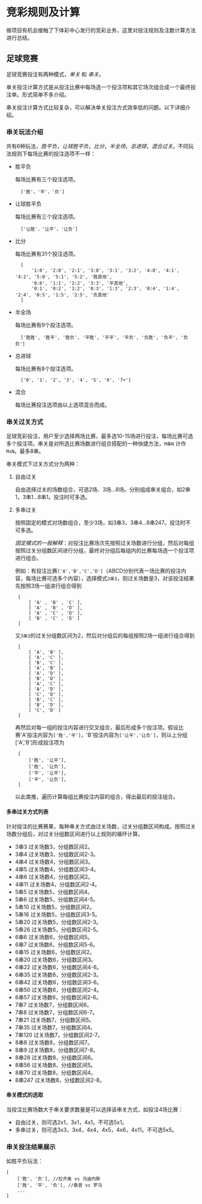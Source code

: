 # 竞彩规则及计算
做项目有机会接触了下体彩中心发行的竞彩业务，这里对投注规则及注数计算方法进行总结。
## 足球竞赛
足球竞赛投注有两种模式，*单关* 和 *串关*。

单关投注计算方式是从投注比赛中每场选一个投注项和其它场次组合成一个最终投注单。形式简单不多介绍。

串关投注计算方式比较复杂，可以解决单关投注方式效率低的问题。以下详细介绍。
### 串关玩法介绍
共有6种玩法，*胜平负*，*让球胜平负*，*比分*，*半全场*，*总进球*，*混合过关*。不同玩法规则下每场比赛的投注选项不一样：
+ 胜平负

    每场比赛有三个投注选项。

        ['胜'，'平'，'负']
+ 让球胜平负

    每场比赛有三个投注选项。

        ['让胜'，'让平'，'让负']
+ 比分

    每场比赛有31个投注选项。
    
        [
            '1:0', '2:0', '2:1', '3:0', '3:1', '3:2', '4:0', '4:1', '4:2', '5:0', '5:1', '5:2', '胜其他',
            '0:0', '1:1', '2:2', '3:3', '平其他',
            '0:1', '0:2', '1:2', '0:3', '1:3', '2:3', '0:4', '1:4', '2:4', '0:5', '1:5', '2:5', '负其他'
        ]
+ 半全场

    每场比赛有9个投注选项。

        ['胜胜', '胜平', '胜负', '平胜', '平平', '平负', '负胜', '负平', '负负']
+ 总进球

    每场比赛有8个投注选项。

        ['0', '1', '2', '3', '4', '5', '6', '7+']
+ 混合

    每场比赛投注选项由以上选项混合而成。

### 串关过关方式
足球竞彩投注，用户至少选择两场比赛，最多选10-15场进行投注，每场比赛可选多个投注项。串关是对所选比赛场数进行组合搭配的一种快捷方法，`M串N` 计作 `MxN`。最多8串。

串关模式下过关方式分为两种：
1. 自由过关

    自由选择过关的场数组合，可选2场、3场...8场。分别组成串关组合，如2串1，3串1...8串1。投注时可多选。
2. 多串过关

    按照固定的模式对场数组合，至少3场，如3串3，3串4...8串247。投注时不可多选。
    
    *固定模式的一般解释*：对投注比赛场次先按照过关场数进行分组，然后对每组按照过关分组数区间进行分组，最终对分组后每组内的比赛每场选一个投注项进行组合。
    
    例如：有投注比赛`['A','B','C','D']`（ABCD分别代表一场比赛的投注内容，每场比赛可选多个内容），选择模式`3串3`，则过关场数是3，对该投注结果先按照3场一组进行组合得到
        
        [ 
            [ 'A' , 'B' , 'C' ],
            [ 'A' , 'B' , 'D' ],
            [ 'A' , 'C' , 'D' ],
            [ 'B' , 'C' , 'D' ]
        ]
    又`3串3`的过关分组数区间为2，然后对分组后的每组按照2场一组进行组合得到

        [ 
            [ 'A', 'B' ],
            [ 'A', 'C' ],
            [ 'B', 'C' ],
            [ 'A', 'B' ],
            [ 'A', 'D' ],
            [ 'B', 'D' ],
            [ 'A', 'C' ],
            [ 'A', 'D' ],
            [ 'C', 'D' ],
            [ 'B', 'C' ],
            [ 'B', 'D' ],
            [ 'C', 'D' ] 
        ] 
    再然后对每一组的投注内容进行交叉组合，最后形成多个投注项。假设比赛'A'投注内容为`['胜','平']`，'B'投注内容为`['让平','让负']`，则以上分组['A','B']形成投注项为
    
        [
            ['胜', '让平'],
            ['胜', '让负'],
            ['平', '让平'],
            ['平', '让负'],
        ]
    以此类推，遍历计算每组比赛投注内容的组合，得出最后的投注组合。

#### 多串过关方式列表
针对投注的比赛赛果，每种串关方式由过关场数，过关分组数区间构成。按照过关场数分组后，对过关分组数区间进行以上规则的循环计算。
+ 3串3 过关场数3，分组数区间2。
+ 3串4 过关场数3，分组数区间2-3。
+ 4串4 过关场数4，分组数区间3。
+ 4串5 过关场数4，分组数区间3-4。
+ 4串6 过关场数4，分组数区间2。
+ 4串11 过关场数4，分组数区间2-4。
+ 5串5 过关场数5，分组数区间4。
+ 5串6 过关场数5，分组数区间4-5。
+ 5串10 过关场数5，分组数区间2。
+ 5串16 过关场数5，分组数区间3-5。
+ 5串20 过关场数5，分组数区间2-3。
+ 5串26 过关场数5，分组数区间2-5。
+ 6串6 过关场数6，分组数区间5。
+ 6串7 过关场数6，分组数区间5-6。
+ 6串15 过关场数6，分组数区间2。
+ 6串20 过关场数6，分组数区间3。
+ 6串22 过关场数6，分组数区间4-6。
+ 6串35 过关场数6，分组数区间2-3。
+ 6串42 过关场数6，分组数区间3-6。
+ 6串50 过关场数6，分组数区间2-4。
+ 6串57 过关场数6，分组数区间2-6。
+ 7串7 过关场数7，分组数区间6。
+ 7串8 过关场数7，分组数区间6-7。
+ 7串21 过关场数7，分组数区间5。
+ 7串35 过关场数7，分组数区间4。
+ 7串120 过关场数7，分组数区间2-7。
+ 8串8 过关场数8，分组数区间7。
+ 8串9 过关场数8，分组数区间7-8。
+ 8串28 过关场数8，分组数区间6。
+ 8串56 过关场数8，分组数区间5。
+ 8串70 过关场数8，分组数区间4。
+ 8串247 过关场数8，分组数区间2-8。

#### 串关模式的选取
当投注比赛场数大于串关要求数量是可以选择该串关方式，如投注4场比赛：
+ 自由过关，则可选2x1，3x1，4x1。不可选5x1。
+ 多串过关，则可选3x3，3x4，4x4，4x5，4x6，4x11。不可选5x5。

### 串关投注结果展示
如胜平负玩法：
    
    [
        ['胜', '负'], //拉齐奥 vs 乌迪内斯
        ['胜', '平', '负'], //桑普 vs 罗马
        ...
    ]
